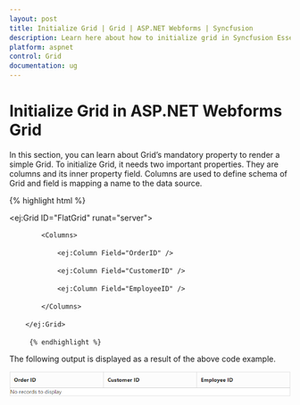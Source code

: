 ```yaml
---
layout: post
title: Initialize Grid | Grid | ASP.NET Webforms | Syncfusion
description: Learn here about how to initialize grid in Syncfusion Essential ASP.NET Webforms Grid Control, its elements, and more.
platform: aspnet
control: Grid
documentation: ug
---
```


# Initialize Grid in ASP.NET Webforms Grid

In this section, you can learn about Grid’s mandatory property to render a simple Grid. To initialize Grid, it needs two important properties. They are columns and its inner property field. Columns are used to define schema of Grid and field is mapping a name to the data source.

{% highlight html %}

  <ej:Grid ID="FlatGrid" runat="server">

            <Columns>

                <ej:Column Field="OrderID" />

                <ej:Column Field="CustomerID" />

                <ej:Column Field="EmployeeID" />

            </Columns>

        </ej:Grid>
		
		 {% endhighlight %}

The following output is displayed as a result of the above code example.

![Initialize Grid in ASP.NET Webforms Grid](Initialize-Grid_images/Initialize-Grid_img1.png)



